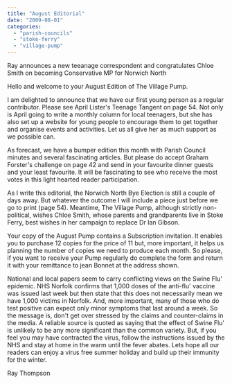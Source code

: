 ```yaml
---
title: "August Editorial"
date: "2009-08-01"
categories: 
  - "parish-councils"
  - "stoke-ferry"
  - "village-pump"
---
```


Ray announces a new teeanage correspondent and congratulates Chloe Smith on becoming Conservative MP for Norwich North

Hello and welcome to your August Edition of The Village Pump.

I am delighted to announce that we have our first young person as a regular contributor. Please see April Lister's Teenage Tangent on page 54. Not only is April going to write a monthly column for local teenagers, but she has also set up a website for young people to encourage them to get together and organise events and activities. Let us all give her as much support as we possible can.

As forecast, we have a bumper edition this month with Parish Council minutes and several fascinating articles. But please do accept Graham Forster's challenge on page 42 and send in your favourite dinner guests and your least favourite. It will be fascinating to see who receive the most votes in this light hearted reader participation.

As I write this editorial, the Norwich North Bye Election is still a couple of days away. But whatever the outcome I will include a piece just before we go to print (page 54). Meantime, The Village Pump, although strictly non-political, wishes Chloe Smith, whose parents and grandparents live in Stoke Ferry, best wishes in her campaign to replace Dr Ian Gibson.

Your copy of the August Pump contains a Subscription invitation. It enables you to purchase 12 copies for the price of 11 but, more important, it helps us planning the number of copies we need to produce each month. So please, if you want to receive your Pump regularly do complete the form and return it with your remittance to jean Bonnet at the address shown.

National and local papers seem to carry conflicting views on the Swine Flu' epidemic. NHS Norfolk confirms that 1,000 doses of the anti-flu' vaccine was issued last week but then state that this does not necessarily mean we have 1,000 victims in Norfolk. And, more important, many of those who do test positive can expect only minor symptoms that last around a week. So the message is, don't get over stressed by the claims and counter-claims in the media. A reliable source is quoted as saying that the effect of Swine Flu' is unlikely to be any more significant than the common variety. But, if you feel you may have contracted the virus, follow the instructions issued by the NHS and stay at home in the warm until the fever abates. Lets hope all our readers can enjoy a virus free summer holiday and build up their immunity for the winter.

Ray Thompson
